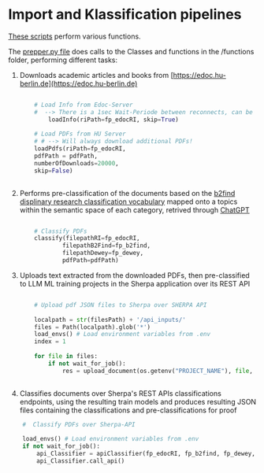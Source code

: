 # Import and Klassification pipelines

[These scripts](https://github.com/BUA-VIVO/bua-vivo-pipelines/tree/main/KT-ClassifierPipeline) perform various functions.

The [prepper.py file](https://raw.githubusercontent.com/BUA-VIVO/bua-vivo-pipelines/main/KT-ClassifierPipeline/prepper.py) does calls to the Classes and functions in the /functions folder, performing different tasks:

1. Downloads academic articles and books from [https://edoc.hu-berlin.de](https://edoc.hu-berlin.de)

	``` python
	
		# Load Info from Edoc-Server
		#  --> There is a 1sec Wait-Periode between reconnects, can be changed via sleep var
			loadInfo(riPath=fp_edocRI, skip=True)
		
		# Load PDFs from HU Server
		# # --> Will always download additional PDFs!
		loadPdfs(riPath=fp_edocRI,
		pdfPath = pdfPath,
		numberOfDownloads=20000,
		skip=False)
		
	```

2. Performs pre-classification of the documents based on the [b2find displinary research classification vocabulary](https://github.com/EUDAT-B2FIND/md-ingestion/blob/master/etc/b2find_disciplines.json) mapped onto a  topics within the semantic space of each category, retrived through [ChatGPT](https://chat.openai.com)


	``` python
	
		# Classify PDFs
		classify(filepathRI=fp_edocRI,
		        filepathB2Find=fp_b2find,
		        filepathDewey=fp_dewey,
		        pdfPath=pdfPath)
	
	```

3. Uploads text extracted from the downloaded PDFs, then pre-classified to LLM ML training projects in the Sherpa application over its REST API

	``` python
	
		# Upload pdf JSON files to Sherpa over SHERPA API
		
		localpath = str(filesPath) + '/api_inputs/'
		files = Path(localpath).glob('*')
		load_envs() # Load environment variables from .env
		index = 1
		
		for file in files:
			if not wait_for_job():
				res = upload_document(os.getenv("PROJECT_NAME"), file, {"ignoreLabelling": "false", "segmentationPolicy": "no_segmentation", "splitCorpus": "false", "cleanText": "true", "generateCategoriesFromSourceFolder": "false"}, os.getenv("ADMIN_USER"), os.getenv("ADMIN_PASS"), str(index))
				
	```

4. Classifies documents over Sherpa's REST APIs classifications endpoints, using the resulting train models and produces resulting JSON files containing the classifications and pre-classifications for proof

```python
	#  Classify PDFs over Sherpa-API
	
	load_envs() # Load environment variables from .env
	if not wait_for_job():
		api_Classifier = apiClassifier(fp_edocRI, fp_b2find, fp_dewey, pdfPath)
		api_Classifier.call_api()		
```


